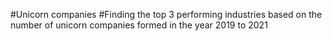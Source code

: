 #Unicorn companies
#Finding the top 3 performing industries based on the number of unicorn companies formed in the year 2019 to 2021
